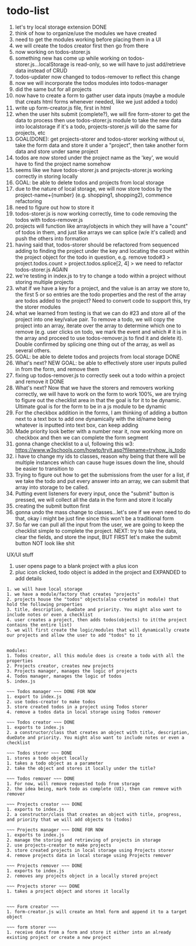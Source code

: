 # todo-list

1. let's try local storage extension DONE
2. think of how to organize/use the modules we have created
3. need to get the modules working before placing them in a UI
4. we will create the todos creator first then go from there
5. now working on todos-storer.js
6. something new has come up while working on todos-storer.js...localStorage is read-only, so we will have to just add/retrieve data instead of CRUD
7. todos-updater now changed to todos-remover to reflect this change
8. now we will incorporate the todos modules into todos-manager
9. did the same but for all projects
10. now have to create a form to gather user data inputs (maybe a module that creats html forms whenever needed, like we just added a todo)
11. write up form-creator.js file, first in html
12. when the user hits submit (complete?), we will fire form-storer to get the data to process then use todos-storer.js module to take the new data into localstorage if it's a todo, projects-storer.js will do the same for projects, etc
13. GOAL(DONE): get projects-storer and todos-storer working without ui, take the form data and store it under a "project", then take another form data and store under same project
14. todos are now stored under the project name as the 'key', we would have to find the project name somehow
15. seems like we have todos-storer.js and projects-storer.js working correctly in storing locally 
16. GOAL: be able to delete todos and projects from local storage
17. due to the nature of local storage, we will now store todos by the project-name+{number} (e.g. shopping1, shopping2), commence refactoring
18. need to figure out how to store it
19. todos-storer.js is now working correctly, time to code removing the todos with todos-remover.js
20. projects will function like array/objects in which they will have a "count" of todos in them, and just like arrays we can splice (w/e it's called) and push the others into formation
21. having said that, todos-storer should be refactored from sequenced adding to finding the project under the key and locating the count within the project object for the todo in question, e.g. remove todo#3 > project.todos.count > project.todos.splice[2, 4] > we need to refactor todos-storer.js AGAIN
22. we're testing in index.js to try to change a todo within a project without storing multiple projects
23. what if we have a key for a project, and the value is an array we store to, the first 5 or so entries are the todo properties and the rest of the array are todos added to the project? Need to convert code to support this, try the storer modules
24. what we learned from testing is that we can do #23 and store all of the project into one key/value pair. To remove a todo, we will copy the project into an array, iterate over the array to determine which one to remove (e.g. user clicks on todo, we mark the event and which # it is in the array and proceed to use todos-remover.js to find it and delete it). Double confirmed by splicing one thing out of the array, as well as several others.
25.  GOAL: be able to delete todos and projects from local storage DONE
26. What's next? NEW GOAL: be able to effectively store user inputs pulled in from the form, and remove them
27. fixing up todos-remover.js to correctly seek out a todo within a project and remove it DONE
28. What's next? Now that we have the storers and removers working correctly, we will have to work on the form to work 100%, we are trying to figure out the checklist area in that the goal is for it to be dynamic. Ultimate goal is for the form to be in a js module to be dynamic
29. For the checkbox addition in the forms, I am thinking of adding a button next to a text box to add one dynamically with the id/name being whatever is inputted into text box, can keep adding
30. Made priority look better with a number near it, now working more on checkbox and then we can complete the form segment
31. gonna change checklist to a ul, following this w3: https://www.w3schools.com/howto/tryit.asp?filename=tryhow_js_todo
32. i have to change my ids to classes, reason why being that there will be multiple instances which can cause huge issues down the line, should be easier to transition to
33. Trying to figure out how to get the submissions from the user for a list, if we take the todo and put every answer into an array, we can submit that array into storage to be called.
34. Putting event listeners for every input, once the "submit" button is pressed, we will collect all the data in the form and store it locally
34. creating the submit button first
35. gonna undo the mass change to classes...let's see if we even need to do that, okay i might be just fine since this won't be a traditional form
36. So far we can pull all the input from the user, we are going to keep the checklist simple to complete the project. NEXT: try to take the data, clear the fields, and store the input, BUT FIRST let's make the submit button NOT look like shit

UX/UI stuff
1. user opens page to a blank project with a plus icon
2. pluc icon clicked, todo object is added in the project and EXPANDED to add details 



~~~~~ Planning ~~~~~
1. we will have local storage
1. we have a module/factory that creates "projects"
2. projects house the "todos" objects(also created in module) that hold the following properties
3. title, description, dueDate and priority. You might also want to include notes or even a checklist
4. user creates a project, then adds todos(objects) to it(the project contains the entire list)
5. we will first create the logic/modules that will dynamically create our projects and allow the user to add "todos" to it


modules:
1. Todos creator, all this module does is create a todo with all the properties
2. Projects creator, creates new projects
3. Projects manager, manages the logic of projects
4. Todos manager, manages the logic of todos
5. index.js

~~~ Todos manager ~~~ DONE FOR NOW
1. export to index.js
2. use todos-creator to make todos
3. store created todos in a project using Todos storer
4. remove a todos data in local storage using Todos remover

~~~ Todos creator ~~~ DONE
1. exports to index.js
2. a constructor/class that creates an object with title, description, dueDate and priority. You might also want to include notes or even a checklist

~~~ Todos storer ~~~ DONE
1. stores a todo object locally
1. takes a todo object as a parameter
2. take the object and stores it locally under the title?

~~~ Todos remover ~~~ DONE
1. For now, will remove requested todo from storage
2. the idea being, mark todo as complete (UI), then can remove with remover

~~~ Projects creator ~~~ DONE
1. exports to index.js
2. a constructor/class that creates an object with title, progress, and priority that we will add objects to (todos)

~~~ Projects manager ~~~ DONE FOR NOW
1. exports to index.js
2. manage the storing and retrieving of projects in storage
2. use projects-creator to make projects
3. store created projects in local storage using Projects storer
4. remove projects data in local storage using Projects remover

~~~ Projects remover ~~~ DONE
1. exports to index.js
2. removes any projects object in a locally stored project

~~~ Projects storer ~~~ DONE
1. takes a project object and stores it locally


~~~ Form creator ~~~
1. form-creator.js will create an html form and append it to a target object

~~~ form storer ~~~
1. receive data from a form and store it either into an already existing project or create a new project